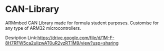 # CAN-Library
ARMmbed CAN Library made for formula student purposes. Customise for any type of ARM32 microcontrollers.


Desription Link:https://drive.google.com/file/d/1M-F-8H7RFW5ca2uIizwAT0uR2yzRT1M9/view?usp=sharing

